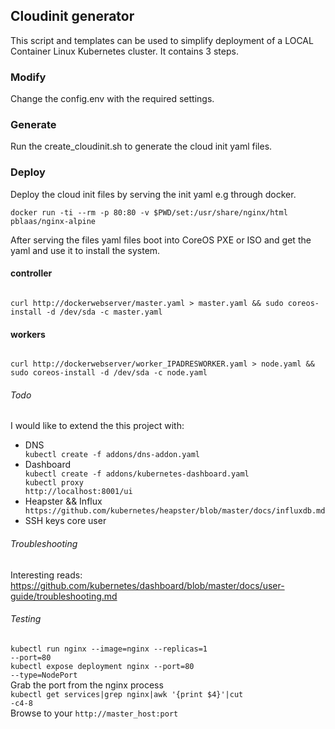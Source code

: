 ## Cloudinit generator

This script and templates can be used to simplify deployment of a LOCAL Container Linux Kubernetes cluster. It contains 3 steps.

### Modify

Change the config.env with the required settings.

### Generate

Run the create_cloudinit.sh to generate the cloud init yaml files.

### Deploy

Deploy the cloud init files by serving the init yaml e.g through docker.

<code>docker run -ti --rm -p 80:80 -v $PWD/set:/usr/share/nginx/html pblaas/nginx-alpine</code>

After serving the files yaml files boot into CoreOS PXE or ISO and get the yaml and use it to install the system.

#### controller
<code>
curl http://dockerwebserver/master.yaml > master.yaml && sudo coreos-install -d /dev/sda -c master.yaml
</code>

#### workers
<code>
curl http://dockerwebserver/worker_IPADRESWORKER.yaml > node.yaml && sudo coreos-install -d /dev/sda -c node.yaml
</code>


###### Todo
I would like to extend the this project with:
<ul>
<li>DNS</li>
<code>kubectl create -f addons/dns-addon.yaml </code>
<li>Dashboard</li>
<code>kubectl create -f addons/kubernetes-dashboard.yaml </code><br>
<code>kubectl proxy</code><br>
<code>http://localhost:8001/ui</code>
<li>Heapster && Influx</li>
<code>https://github.com/kubernetes/heapster/blob/master/docs/influxdb.md</code>
<li>SSH keys core user</li>
</ul>

###### Troubleshooting
Interesting reads:
https://github.com/kubernetes/dashboard/blob/master/docs/user-guide/troubleshooting.md

###### Testing

<code>kubectl run nginx --image=nginx --replicas=1 --port=80</code><br>
<code>kubectl expose deployment nginx --port=80 --type=NodePort</code></br>
Grab the port from the nginx process<br>
<code>kubectl get services|grep nginx|awk '{print $4}'|cut -c4-8</code><br>
Browse to your <code>http://master_host:port</code>
